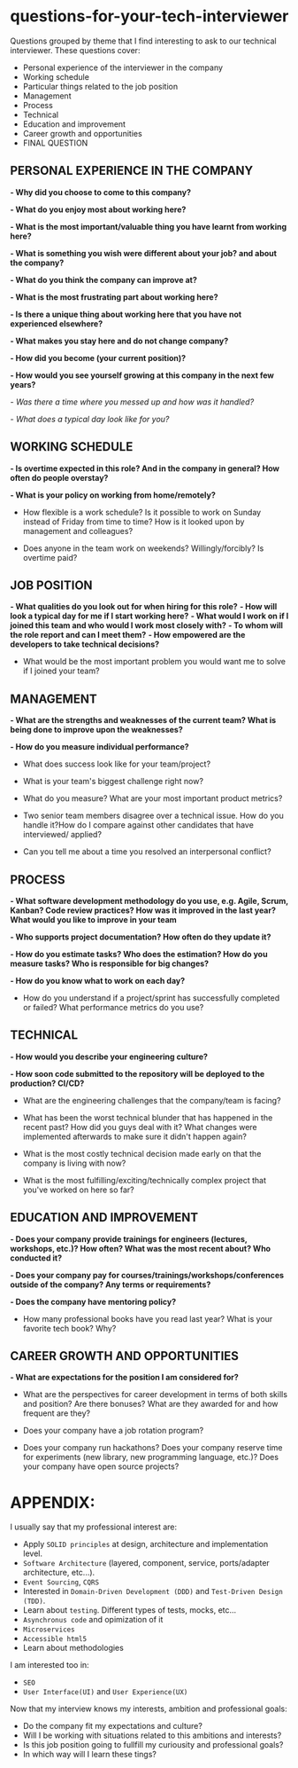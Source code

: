 # questions-for-your-tech-interviewer
Questions grouped by theme that I find interesting to ask to our technical interviewer.
These questions cover:
- Personal experience of the interviewer in the company
- Working schedule
- Particular things related to the job position
- Management
- Process
- Technical 
- Education and improvement
- Career growth and opportunities
- FINAL QUESTION


## PERSONAL EXPERIENCE IN THE COMPANY
**- Why did you choose to come to this company?**

**- What do you enjoy most about working here?**

**- What is the most important/valuable thing you have learnt from working here?**

**- What is something you wish were different about your job? and about the company?**

**- What do you think the company can improve at?**

**- What is the most frustrating part about working here?**

**- Is there a unique thing about working here that you have not experienced elsewhere?**

**- What makes you stay here and do not change company?**

**- How did you become (your current position)?**

**- How would you see yourself growing at this company in the next few years?**

*- Was there a time where you messed up and how was it handled?*

*- What does a typical day look like for you?*


## WORKING SCHEDULE
**- Is overtime expected in this role? And in the company in general? How often do people overstay?**

**- What is your policy on working from home/remotely?**

- How flexible is a work schedule? Is it possible to work on Sunday instead of Friday from time to time? How is it looked upon by management and colleagues?

- Does anyone in the team work on weekends? Willingly/forcibly? Is overtime paid?


## JOB POSITION
**- What qualities do you look out for when hiring for this role?**
**- How will look a typical day for me if I start working here?**
**- What would I work on if I joined this team and who would I work most closely with?**
**- To whom will the role report and can I meet them?**
**- How empowered are the developers to take technical decisions?**
- What would be the most important problem you would want me to solve if I joined your team?


## MANAGEMENT
**- What are the strengths and weaknesses of the current team? What is being done to improve upon the weaknesses?**

**- How do you measure individual performance?**

- What does success look like for your team/project?

- What is your team's biggest challenge right now?

- What do you measure? What are your most important product metrics?

- Two senior team members disagree over a technical issue. How do you handle it?How do I compare against other candidates that have interviewed/ applied?

- Can you tell me about a time you resolved an interpersonal conflict?


## PROCESS
**- What software development methodology do you use, e.g. Agile, Scrum, Kanban? Code review practices? How was it improved in the last year? What would you like to improve in your team**

**- Who supports project documentation? How often do they update it?**

**- How do you estimate tasks? Who does the estimation? How do you measure tasks? Who is responsible for big changes?**

**- How do you know what to work on each day?**

- How do you understand if a project/sprint has successfully completed or failed? What performance metrics do you use?


## TECHNICAL
**- How would you describe your engineering culture?**

**- How soon code submitted to the repository will be deployed to the production? CI/CD?**

- What are the engineering challenges that the company/team is facing?

- What has been the worst technical blunder that has happened in the recent past? How did you guys deal with it? What changes were implemented afterwards to make sure it didn't happen again?

- What is the most costly technical decision made early on that the company is living with now?

- What is the most fulfilling/exciting/technically complex project that you've worked on here so far?


## EDUCATION AND IMPROVEMENT
**- Does your company provide trainings for engineers (lectures, workshops, etc.)? How often? What was the most recent about? Who conducted it?**

**- Does your company pay for courses/trainings/workshops/conferences outside of the company? Any terms or requirements?**

**- Does the company have mentoring policy?**

- How many professional books have you read last year? What is your favorite tech book? Why?


## CAREER GROWTH AND OPPORTUNITIES
**- What are expectations for the position I am considered for?**

- What are the perspectives for career development in terms of both skills and position? Are there bonuses? What are they awarded for and how frequent are they?

- Does your company have a job rotation program?

- Does your company run hackathons? Does your company reserve time for experiments (new library, new programming language, etc.)? Does your company have open source projects?


# APPENDIX:
I usually say that my professional interest are:

- Apply `SOLID principles` at design, architecture and implementation level.
- `Software Architecture` (layered, component, service, ports/adapter architecture, etc...).
- `Event Sourcing`, `CQRS`
- Interested in `Domain-Driven Development (DDD)` and `Test-Driven Design (TDD)`.
- Learn about `testing`. Different types of tests, mocks, etc...
- `Asynchronus code` and opimization of it
- `Microservices`
- `Accessible html5`
- Learn about methodologies

I am interested too in:
- `SEO`
- `User Interface(UI)` and `User Experience(UX)`

Now that my interview knows my interests, ambition and professional goals:
- Do the company fit my expectations and culture?
- Will I be working with situations related to this ambitions and interests?
- Is this job position going to fullfill my curiousity and professional goals?
- In which way will I learn these tings?


